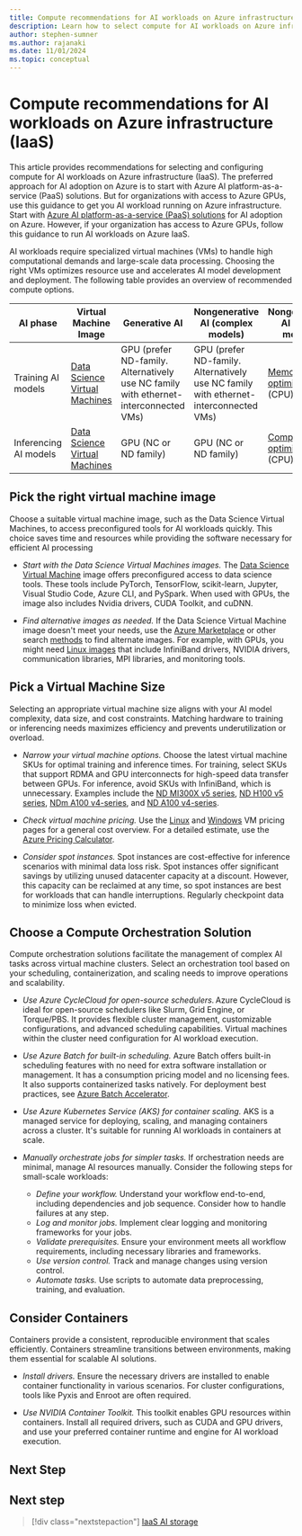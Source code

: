 ```yaml
---
title: Compute recommendations for AI workloads on Azure infrastructure (IaaS)
description: Learn how to select compute for AI workloads on Azure infrastructure (IaaS)
author: stephen-sumner
ms.author: rajanaki
ms.date: 11/01/2024
ms.topic: conceptual
---
```


# Compute recommendations for AI workloads on Azure infrastructure (IaaS)

This article provides recommendations for selecting and configuring compute for AI workloads on Azure infrastructure (IaaS). The preferred approach for AI adoption on Azure is to start with Azure AI platform-as-a-service (PaaS) solutions. But for organizations with access to Azure GPUs, use this guidance to get you AI workload running on Azure infrastructure. Start with [Azure AI platform-as-a-service (PaaS) solutions](../platform/architectures.md) for AI adoption on Azure. However, if your organization has access to Azure GPUs, follow this guidance to run AI workloads on Azure IaaS.

AI workloads require specialized virtual machines (VMs) to handle high computational demands and large-scale data processing. Choosing the right VMs optimizes resource use and accelerates AI model development and deployment. The following table provides an overview of recommended compute options.

| AI phase             | Virtual Machine Image  | Generative AI | Nongenerative AI (complex models)  | Nongenerative AI (small models)  |
|----------------------|------------------------|----------------------------|------------------------------------|----------------------------------|
| Training AI models   | [Data Science Virtual Machines](https://azure.microsoft.com/services/virtual-machines/data-science/)     | GPU (prefer ND-family. Alternatively use NC family with ethernet-interconnected VMs) | GPU (prefer ND-family. Alternatively use NC family with ethernet-interconnected VMs) | [Memory-optimized](https://azure.microsoft.com/services/virtual-machines/memory-optimized/) (CPU) |
| Inferencing AI models| [Data Science Virtual Machines](https://azure.microsoft.com/services/virtual-machines/data-science/)     | GPU (NC or ND family)  | GPU (NC or ND family) | [Compute-optimized](https://azure.microsoft.com/services/virtual-machines/compute-optimized/) (CPU) |

## Pick the right virtual machine image

Choose a suitable virtual machine image, such as the Data Science Virtual Machines, to access preconfigured tools for AI workloads quickly. This choice saves time and resources while providing the software necessary for efficient AI processing

- *Start with the Data Science Virtual Machines images.* The [Data Science Virtual Machine](/azure/machine-learning/data-science-virtual-machine/overview) image offers preconfigured access to data science tools. These tools include PyTorch, TensorFlow, scikit-learn, Jupyter, Visual Studio Code, Azure CLI, and PySpark. When used with GPUs, the image also includes Nvidia drivers, CUDA Toolkit, and cuDNN.

- *Find alternative images as needed.* If the Data Science Virtual Machine image doesn't meet your needs, use the [Azure Marketplace](https://azuremarketplace.microsoft.com/marketplace/apps) or other search [methods](/azure/virtual-machines/overview#distributions) to find alternate images. For example, with GPUs, you might need [Linux images](/azure/virtual-machines/configure) that include InfiniBand drivers, NVIDIA drivers, communication libraries, MPI libraries, and monitoring tools.

## Pick a Virtual Machine Size

Selecting an appropriate virtual machine size aligns with your AI model complexity, data size, and cost constraints. Matching hardware to training or inferencing needs maximizes efficiency and prevents underutilization or overload.

- *Narrow your virtual machine options.* Choose the latest virtual machine SKUs for optimal training and inference times. For training, select SKUs that support RDMA and GPU interconnects for high-speed data transfer between GPUs. For inference, avoid SKUs with InfiniBand, which is unnecessary. Examples include the [ND MI300X v5 series](/azure/virtual-machines/sizes/gpu-accelerated/nd-mi300x-v5-series), [ND H100 v5 series](/azure/virtual-machines/nd-h100-v5-series), [NDm A100 v4-series](/azure/virtual-machines/ndm-a100-v4-series), and [ND A100 v4-series](/azure/virtual-machines/nda100-v4-series).

- *Check virtual machine pricing.* Use the [Linux](https://azure.microsoft.com/pricing/details/virtual-machines/linux/) and [Windows](https://azure.microsoft.com/pricing/details/virtual-machines/windows/) VM pricing pages for a general cost overview. For a detailed estimate, use the [Azure Pricing Calculator](https://azure.microsoft.com/pricing/calculator/).

- *Consider spot instances.* Spot instances are cost-effective for inference scenarios with minimal data loss risk. Spot instances offer significant savings by utilizing unused datacenter capacity at a discount. However, this capacity can be reclaimed at any time, so spot instances are best for workloads that can handle interruptions. Regularly checkpoint data to minimize loss when evicted.

## Choose a Compute Orchestration Solution

Compute orchestration solutions facilitate the management of complex AI tasks across virtual machine clusters. Select an orchestration tool based on your scheduling, containerization, and scaling needs to improve operations and scalability.

- *Use Azure CycleCloud for open-source schedulers.* Azure CycleCloud is ideal for open-source schedulers like Slurm, Grid Engine, or Torque/PBS. It provides flexible cluster management, customizable configurations, and advanced scheduling capabilities. Virtual machines within the cluster need configuration for AI workload execution.

- *Use Azure Batch for built-in scheduling.* Azure Batch offers built-in scheduling features with no need for extra software installation or management. It has a consumption pricing model and no licensing fees. It also supports containerized tasks natively. For deployment best practices, see [Azure Batch Accelerator](https://github.com/Azure/bacc).

- *Use Azure Kubernetes Service (AKS) for container scaling.* AKS is a managed service for deploying, scaling, and managing containers across a cluster. It's suitable for running AI workloads in containers at scale.

- *Manually orchestrate jobs for simpler tasks.* If orchestration needs are minimal, manage AI resources manually. Consider the following steps for small-scale workloads:
    - *Define your workflow.* Understand your workflow end-to-end, including dependencies and job sequence. Consider how to handle failures at any step.
    - *Log and monitor jobs.* Implement clear logging and monitoring frameworks for your jobs.
    - *Validate prerequisites.* Ensure your environment meets all workflow requirements, including necessary libraries and frameworks.
    - *Use version control.* Track and manage changes using version control.
    - *Automate tasks.* Use scripts to automate data preprocessing, training, and evaluation.

## Consider Containers

Containers provide a consistent, reproducible environment that scales efficiently. Containers streamline transitions between environments, making them essential for scalable AI solutions.

- *Install drivers.* Ensure the necessary drivers are installed to enable container functionality in various scenarios. For cluster configurations, tools like Pyxis and Enroot are often required.

- *Use NVIDIA Container Toolkit.* This toolkit enables GPU resources within containers. Install all required drivers, such as CUDA and GPU drivers, and use your preferred container runtime and engine for AI workload execution.

## Next Step

## Next step

> [!div class="nextstepaction"]
> [IaaS AI storage](./storage.md)
